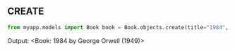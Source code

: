 ## CREATE

```python
from myapp.models import Book book = Book.objects.create(title="1984", author="George Orwell", publication_year=1949)
```

Output: <Book: 1984 by George Orwell (1949)>
